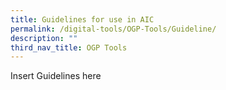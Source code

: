 ```yaml
---
title: Guidelines for use in AIC
permalink: /digital-tools/OGP-Tools/Guideline/
description: ""
third_nav_title: OGP Tools
---
```

Insert Guidelines here